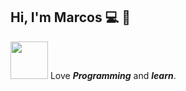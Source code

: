 ## Hi, I'm Marcos 💻 👋


<img src="https://media.giphy.com/media/LOtqITm3tFmiA/giphy.gif" width="60"/>  Love ***Programming*** and ***learn***.
